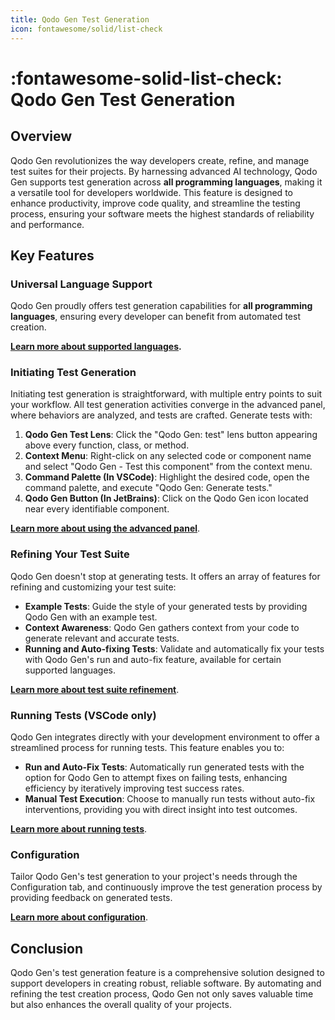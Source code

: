 ```yaml
---
title: Qodo Gen Test Generation
icon: fontawesome/solid/list-check
---
```


# :fontawesome-solid-list-check: Qodo Gen Test Generation 

## Overview
Qodo Gen revolutionizes the way developers create, refine, and manage test suites for their projects. By harnessing advanced AI technology, Qodo Gen supports test generation across **all programming languages**, making it a versatile tool for developers worldwide. This feature is designed to enhance productivity, improve code quality, and streamline the testing process, ensuring your software meets the highest standards of reliability and performance.

## Key Features

### Universal Language Support
Qodo Gen proudly offers test generation capabilities for **all programming languages**, ensuring every developer can benefit from automated test creation. 

**[Learn more about supported languages](./supported-languages.md).**

### Initiating Test Generation
Initiating test generation is straightforward, with multiple entry points to suit your workflow. All test generation activities converge in the advanced panel, where behaviors are analyzed, and tests are crafted.
Generate tests with:

1. **Qodo Gen Test Lens**: Click the "Qodo Gen: test" lens button appearing above every function, class, or method.
2. **Context Menu**: Right-click on any selected code or component name and select "Qodo Gen - Test this component" from the context menu.
3. **Command Palette (In VSCode)**: Highlight the desired code, open the command palette, and execute "Qodo Gen: Generate tests."
4. **Qodo Gen Button (In JetBrains)**: Click on the Qodo Gen icon located near every identifiable component.

**[Learn more about using the advanced panel](./how-to-use.md)**.

### Refining Your Test Suite

Qodo Gen doesn't stop at generating tests. It offers an array of features for refining and customizing your test suite:

- **Example Tests**: Guide the style of your generated tests by providing Qodo Gen with an example test.
- **Context Awareness**: Qodo Gen gathers context from your code to generate relevant and accurate tests.
- **Running and Auto-fixing Tests**: Validate and automatically fix your tests with Qodo Gen's run and auto-fix feature, available for certain supported languages.

**[Learn more about test suite refinement](./test-suite.md)**.

### Running Tests (VSCode only)
Qodo Gen integrates directly with your development environment to offer a streamlined process for running tests. This feature enables you to:

- **Run and Auto-Fix Tests**: Automatically run generated tests with the option for Qodo Gen to attempt fixes on failing tests, enhancing efficiency by iteratively improving test success rates.
- **Manual Test Execution**: Choose to manually run tests without auto-fix interventions, providing you with direct insight into test outcomes.

**[Learn more about running tests](./running-tests.md)**.

### Configuration

Tailor Qodo Gen's test generation to your project's needs through the Configuration tab, and continuously improve the test generation process by providing feedback on generated tests.

**[Learn more about configuration](./configuration.md)**.

## Conclusion

Qodo Gen's test generation feature is a comprehensive solution designed to support developers in creating robust, reliable software. By automating and refining the test creation process, Qodo Gen not only saves valuable time but also enhances the overall quality of your projects.
